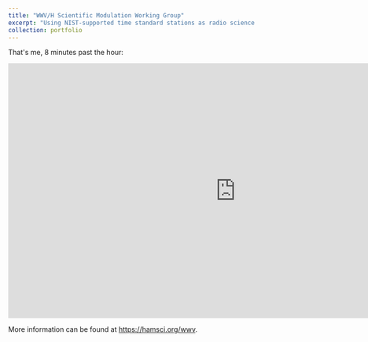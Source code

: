 ```yaml
---
title: "WWV/H Scientific Modulation Working Group"
excerpt: "Using NIST-supported time standard stations as radio science beacons. <br/><img src='/images/500x300.png'>"
collection: portfolio
---
```


That's me, 8 minutes past the hour:
<iframe width="923" height="519" src="https://www.youtube.com/embed/UVIGS1XvQAY" title="WWV Ionospheric Scientific Modulation Test  | Signal Phantom" frameborder="0" allow="accelerometer; autoplay; clipboard-write; encrypted-media; gyroscope; picture-in-picture; web-share" allowfullscreen></iframe>

More information can be found at https://hamsci.org/wwv.
